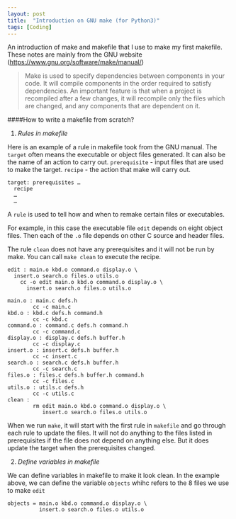 ```yaml
---
layout: post
title:  "Introduction on GNU make (for Python3)"
tags: [Coding]
---
```


An introduction of make and makefile that I use to make my first makefile. These notes are mainly from the GNU website (https://www.gnu.org/software/make/manual/)

> Make is used to specify dependencies between components in your code. It will compile components in the order required to satisfy dependencies. An important feature is that when a project is recompiled after a few changes, it will recompile only the files which are changed, and any components that are dependent on it.

####How to write a makefile from scratch?

1. *Rules in makefile*

Here is an example of a rule in makefile took from the GNU manual. The `target` often means the executable or object files generated. It can also be the name of an action to carry out. `prerequisite` - input files that are used to make the target. `recipe` - the action that make will carry out.
```
target: prerequisites …
  recipe
  …
  …
```
A `rule` is used to tell how and when to remake certain files or executables.

For example, in this case the executable file `edit` depends on eight object files. Then each of the `.o` file depends on other C source and header files.

The rule `clean` does not have any prerequisites and it will not be run by make. You can call `make clean` to execute the recipe.
```
edit : main.o kbd.o command.o display.o \
  insert.o search.o files.o utils.o
    cc -o edit main.o kbd.o command.o display.o \
      insert.o search.o files.o utils.o

main.o : main.c defs.h
        cc -c main.c
kbd.o : kbd.c defs.h command.h
        cc -c kbd.c
command.o : command.c defs.h command.h
        cc -c command.c
display.o : display.c defs.h buffer.h
        cc -c display.c
insert.o : insert.c defs.h buffer.h
        cc -c insert.c
search.o : search.c defs.h buffer.h
        cc -c search.c
files.o : files.c defs.h buffer.h command.h
        cc -c files.c
utils.o : utils.c defs.h
        cc -c utils.c
clean :
        rm edit main.o kbd.o command.o display.o \
           insert.o search.o files.o utils.o
```
When we run `make`, it will start with the first rule in `makefile` and go through each rule to update the files. It will not do anything to the files listed in prerequisites if the file does not depend on anything else. But it does update the target when the prerequisites changed.

2. *Define variables in makefile*

We can define variables in makefile to make it look clean. In the example above, we can define the variable `objects` whihc refers to the 8 files we use to make `edit`

```
objects = main.o kbd.o command.o display.o \
          insert.o search.o files.o utils.o
```
